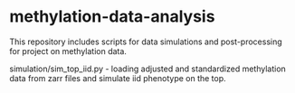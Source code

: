 # methylation-data-analysis
This repository includes scripts for data simulations and post-processing for project on methylation data.

simulation/sim_top_iid.py - loading adjusted and standardized methylation data from zarr files and simulate iid phenotype on the top.